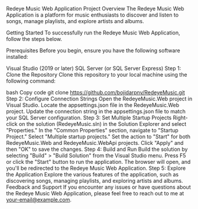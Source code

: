 Redeye Music Web Application
Project Overview
The Redeye Music Web Application is a platform for music enthusiasts to discover and listen to songs, manage playlists, and explore artists and albums.

Getting Started
To successfully run the Redeye Music Web Application, follow the steps below.

Prerequisites
Before you begin, ensure you have the following software installed:

Visual Studio (2019 or later)
SQL Server (or SQL Server Express)
Step 1: Clone the Repository
Clone this repository to your local machine using the following command:

bash
Copy code
git clone https://github.com/bojidarpnv/RedeyeMusic.git
Step 2: Configure Connection Strings
Open the RedeyeMusic.Web project in Visual Studio.
Locate the appsettings.json file in the RedeyeMusic.Web project.
Update the connection string in the appsettings.json file to match your SQL Server configuration.
Step 3: Set Multiple Startup Projects
Right-click on the solution (RedeyeMusic.sln) in the Solution Explorer and select "Properties."
In the "Common Properties" section, navigate to "Startup Project."
Select "Multiple startup projects."
Set the action to "Start" for both RedeyeMusic.Web and RedeyeMusic.WebApi projects.
Click "Apply" and then "OK" to save the changes.
Step 4: Build and Run
Build the solution by selecting "Build" > "Build Solution" from the Visual Studio menu.
Press F5 or click the "Start" button to run the application.
The browser will open, and you'll be redirected to the Redeye Music Web Application.
Step 5: Explore the Application
Explore the various features of the application, such as discovering songs, managing playlists, and exploring artists and albums.
Feedback and Support
If you encounter any issues or have questions about the Redeye Music Web Application, please feel free to reach out to me at your-email@example.com.